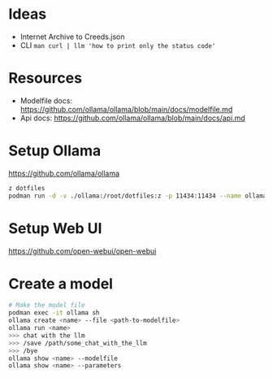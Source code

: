 # Ideas

- Internet Archive to Creeds.json
- CLI `man curl | llm 'how to print only the status code'`

# Resources

- Modelfile docs: <https://github.com/ollama/ollama/blob/main/docs/modelfile.md>
- Api docs: <https://github.com/ollama/ollama/blob/main/docs/api.md>

# Setup Ollama

<https://github.com/ollama/ollama>

```sh
z dotfiles
podman run -d -v ./ollama:/root/dotfiles:z -p 11434:11434 --name ollama ollama/ollama
```

# Setup Web UI

<https://github.com/open-webui/open-webui>

# Create a model

```sh
# Make the model file
podman exec -it ollama sh
ollama create <name> --file <path-to-modelfile>
ollama run <name>
>>> chat with the llm
>>> /save /path/some_chat_with_the_llm
>>> /bye
ollama show <name> --modelfile
ollama show <name> --parameters
```


